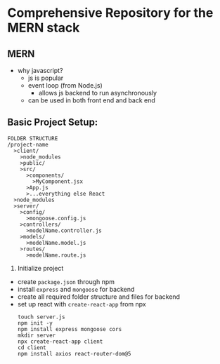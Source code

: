 # Comprehensive Repository for the MERN stack
## MERN
- why javascript?
  - js is popular
  - event loop (from Node.js)
    - allows js backend to run asynchronously
  - can be used in both front end and back end


## Basic Project Setup:
```
FOLDER STRUCTURE
/project-name
  >client/
    >node_modules
    >public/
    >src/
      >components/
        >MyComponent.jsx
      >App.js
      >...everything else React
  >node_modules
  >server/
    >config/
      >mongoose.config.js
    >controllers/
      >modelName.controller.js
    >models/
      >modelName.model.js
    >routes/
      >modelName.route.js
```
1. Initialize project
  - create `package.json` through npm
  - install `express` and `mongoose` for backend
  - create all required folder structure and files for backend
  - set up react with `create-react-app` from npx
    ```
    touch server.js
    npm init -y
    npm install express mongoose cors
    mkdir server
    npx create-react-app client 
    cd client
    npm install axios react-router-dom@5
    ```